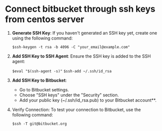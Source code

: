 # Connect bitbucket through ssh keys from centos server

1. **Generate SSH Key**: If you haven't generated an SSH key yet, create one using the following command:

   `$ssh-keygen -t rsa -b 4096 -C "your_email@example.com"`

2. **Add SSH Key to SSH Agent**: Ensure the SSH key is added to the SSH agent:


   `$eval "$(ssh-agent -s)"`
   `$ssh-add ~/.ssh/id_rsa`

3. **Add SSH Key to Bitbucket**:

     - Go to Bitbucket settings.
     - Choose "SSH keys" under the "Security" section.
     - Add your public key (~/.ssh/id_rsa.pub) to your Bitbucket account**.

4. Verify Connection: To test your connection to Bitbucket, use the following command:
   
   `$ssh -T git@bitbucket.org`
